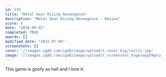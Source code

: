 ```yaml
---
id: 378
title: "Metal Gear Rising Revengence"
description: "Metal Gear Rising Revengence - Review"
score: 9
date: "2018-09-01"
completed: TRUE
awards: []
modified_date: "2022-07-04"
screenshots: []
cover: "//images.igdb.com/igdb/image/upload/t_cover_big/co2l1t.jpg"
image: "//images.igdb.com/igdb/image/upload/t_screenshot_huge/wggh9gnigj6x0bzvpgvq.jpg"
---
```

This game is goofy as hell and I love it.
